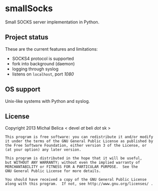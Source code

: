 smallSocks
==========

Small SOCKS server implementation in Python.

Project status
--------------

These are the current features and limitations:

  * SOCKS4 protocol is supported
  * fork into background (daemon)
  * logging through syslog
  * listens on `localhost`, port *1080*

OS support
----------

Unix-like systems with Python and syslog.

License
-------

Copyright 2013 Michal Belica < devel *at* beli *dot* sk >

```
This program is free software: you can redistribute it and/or modify
it under the terms of the GNU General Public License as published by
the Free Software Foundation, either version 3 of the License, or
(at your option) any later version.

This program is distributed in the hope that it will be useful,
but WITHOUT ANY WARRANTY; without even the implied warranty of
MERCHANTABILITY or FITNESS FOR A PARTICULAR PURPOSE.  See the
GNU General Public License for more details.

You should have received a copy of the GNU General Public License
along with this program.  If not, see http://www.gnu.org/licenses/ .
```

